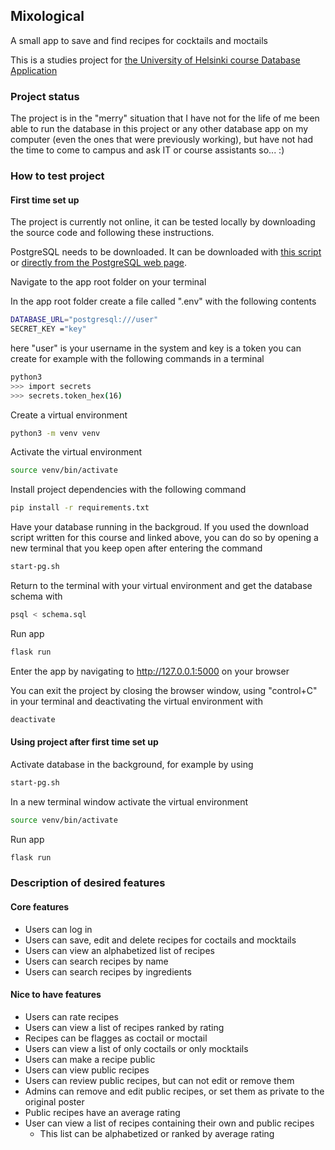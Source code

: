 ## Mixological
A small app to save and find recipes for cocktails and moctails

This is a studies project for [the University of Helsinki course Database Application](https://studies.helsinki.fi/courses/cu/hy-CU-118025659-2021-08-01)

### Project status
The project is in the "merry" situation that I have not for the life of me been able to run the database in this project or any other database app on my computer (even the ones that were previously working), but have not had the time to come to campus and ask IT or course assistants so... :)


### How to test project

#### First time set up
The project is currently not online, it can be tested locally by downloading the source code and following these instructions.

PostgreSQL needs to be downloaded. It can be downloaded with [this script](https://github.com/hy-tsoha/local-pg) or [directly from the PostgreSQL web page](https://www.postgresql.org/download/).

Navigate to the app root folder on your terminal

In the app root folder create a file called ".env" with the following contents
```bash
DATABASE_URL="postgresql:///user"
SECRET_KEY ="key"
```
here "user" is your username in the system and key is a token you can create for example with the following commands in a terminal
```bash
python3
>>> import secrets
>>> secrets.token_hex(16)
```

Create a virtual environment
```bash
python3 -m venv venv
```

Activate the virtual environment
```bash
source venv/bin/activate
```

Install project dependencies with the following command
```bash
pip install -r requirements.txt
```

Have your database running in the backgroud. If you used the download script written for this course and linked above, you can do so by opening a new terminal that you keep open after entering the command 
```bash
start-pg.sh
```

Return to the terminal with your virtual environment and get the database schema with
```bash
psql < schema.sql
```

Run app
```bash
flask run
```

Enter the app by navigating to  http://127.0.0.1:5000 on your browser

You can exit the project by closing the browser window, using "control+C" in your terminal and deactivating the virtual environment with
```bash
deactivate
```

#### Using project after first time set up
Activate database in the background, for example by using
```bash
start-pg.sh
```

In a new terminal window activate the virtual environment
```bash
source venv/bin/activate
```

Run app
```bash
flask run
```


### Description of desired features
#### Core features
- Users can log in
- Users can save, edit and delete recipes for coctails and mocktails
- Users can view an alphabetized list of recipes
- Users can search recipes by name
- Users can search recipes by ingredients

#### Nice to have features
- Users can rate recipes
- Users can view a list of recipes ranked by rating
- Recipes can be flagges as coctail or moctail
- Users can view a list of only coctails or only mocktails
- Users can make a recipe public
- Users can view public recipes
- Users can review public recipes, but can not edit or remove them
- Admins can remove and edit public recipes, or set them as private to the original poster
- Public recipes have an average rating
- User can view a list of recipes containing their own and public recipes
    - This list can be alphabetized or ranked by average rating
